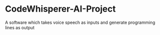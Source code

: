 # CodeWhisperer-AI-Project
A software which takes voice speech as inputs and generate programming lines as output
